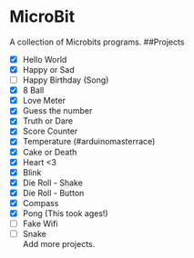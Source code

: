 # MicroBit
A collection of Microbits programs.
##Projects
- [x] Hello World
- [x] Happy or Sad
- [ ] Happy Birthday (Song)
- [x] 8 Ball
- [x] Love Meter
- [x] Guess the number
- [x] Truth or Dare
- [x] Score Counter
- [x] Temperature (#arduinomasterrace)
- [x] Cake or Death
- [x] Heart <3
- [x] Blink
- [x] Die Roll - Shake
- [x] Die Roll - Button
- [x] Compass
- [x] Pong (This took ages!)
- [ ] Fake Wifi
- [ ] Snake  
Add more projects.
